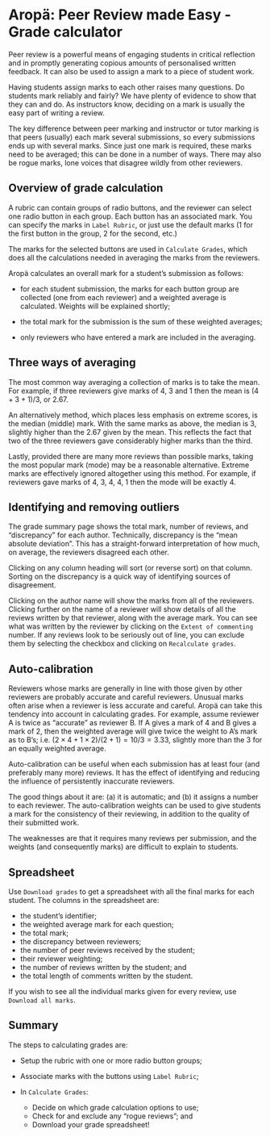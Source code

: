 # Aropä: Peer Review made Easy - Grade calculator

Peer review is a powerful means of engaging students in critical
reflection and in promptly generating copious amounts of personalised
written feedback. It can also be used to assign a mark to a piece of
student work.

Having students assign marks to each other raises many questions.  Do
students mark reliably and fairly? We have plenty of evidence to show
that they can and do. As instructors know, deciding on a mark is
usually the easy part of writing a review.

The key difference between peer marking and instructor or tutor
marking is that peers (usually) each mark several submissions, so
every submissions ends up with several marks. Since just one mark is
required, these marks need to be averaged; this can be done in a
number of ways. There may also be rogue marks, lone voices that
disagree wildly from other reviewers.

## Overview of grade calculation

A rubric can contain groups of radio buttons, and the reviewer can
select one radio button in each group. Each button has an associated
mark.  You can specify the marks in `Label Rubric`, or just use the
default marks (1 for the first button in the group, 2 for the second,
etc.)

The marks for the selected buttons are used in `Calculate Grades`,
which does all the calculations needed in averaging the marks from the
reviewers.

Aropä calculates an overall mark for a student’s submission as follows:

* for each student submission, the marks for each button group are
  collected (one from each reviewer) and a weighted average is
  calculated.  Weights will be explained shortly;

* the total mark for the submission is the sum of these weighted
  averages;

* only reviewers who have entered a mark are included in the averaging.

## Three ways of averaging

The most common way averaging a collection of marks is to take the
mean. For example, if three reviewers give marks of 4, 3 and 1 then
the mean is $(4 + 3 + 1)/3$, or $2.67$.

An alternatively method, which places less emphasis on extreme scores,
is the median (middle) mark. With the same marks as above, the median
is 3, slightly higher than the 2.67 given by the mean. This reflects
the fact that two of the three reviewers gave considerably higher
marks than the third.

Lastly, provided there are many more reviews than possible marks,
taking the most popular mark (mode) may be a reasonable alternative.
Extreme marks are effectively ignored altogether using this
method. For example, if reviewers gave marks of 4, 3, 4, 4, 1 then the
mode will be exactly 4.

## Identifying and removing outliers

The grade summary page shows the total mark, number of reviews, and
“discrepancy” for each author. Technically, discrepancy is the “mean
absolute deviation”. This has a straight-forward interpretation of how
much, on average, the reviewers disagreed each other.

Clicking on any column heading will sort (or reverse sort) on that
column. Sorting on the discrepancy is a quick way of identifying
sources of disagreement.

Clicking on the author name will show the marks from all of the
reviewers. Clicking further on the name of a reviewer will show
details of all the reviews written by that reviewer, along with the
average mark.  You can see what was written by the reviewer by
clicking on the `Extent of commenting` number. If any reviews look to
be seriously out of line, you can exclude them by selecting the
checkbox and clicking on `Recalculate grades`.

## Auto-calibration

Reviewers whose marks are generally in line with those given by other
reviewers are probably accurate and careful reviewers. Unusual marks
often arise when a reviewer is less accurate and careful. Aropä can
take this tendency into account in calculating grades. For example,
assume reviewer A is twice as “accurate” as reviewer B. If A gives a
mark of 4 and B gives a mark of 2, then the weighted average will give
twice the weight to A’s mark as to B’s; i.e. $(2 × 4 + 1 × 2)/(2 + 1) =
10/3 = 3.33$, slightly more than the 3 for an equally weighted average.

Auto-calibration can be useful when each submission has at least four
(and preferably many more) reviews. It has the effect of identifying
and reducing the influence of persistently inaccurate reviewers.

The good things about it are: (a) it is automatic; and (b) it assigns
a number to each reviewer. The auto-calibration weights can be used to
give students a mark for the consistency of their reviewing, in
addition to the quality of their submitted work.

The weaknesses are that it requires many reviews per submission, and
the weights (and consequently marks) are difficult to explain to
students.

## Spreadsheet

Use `Download grades` to get a spreadsheet with all the final marks
for each student. The columns in the spreadsheet are:

* the student’s identifier;
* the weighted average mark for each question;
* the total mark;
* the discrepancy between reviewers;
* the number of peer reviews received by the student;
* their reviewer weighting;
* the number of reviews written by the student; and
* the total length of comments written by the student.

If you wish to see all the individual marks given for every review,
use `Download all marks`.

## Summary

The steps to calculating grades are:

* Setup the rubric with one or more radio button groups;
* Associate marks with the buttons using `Label Rubric`;
* In `Calculate Grades`:

  * Decide on which grade calculation options to use;
  * Check for and exclude any “rogue reviews”; and
  * Download your grade spreadsheet!
